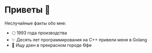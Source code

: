 # Приветы 👋

Неслучайные факты обо мне:
- 🌕 1993 года производства
- ✨ Десять лет программирования на C++ привели меня в Golang
- 🌊 Ищу дзен в прекрасном городе Өфө
